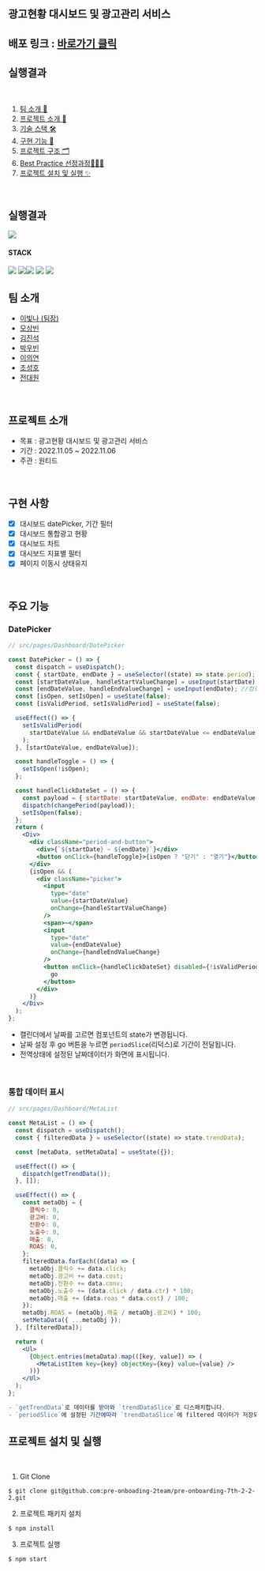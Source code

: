## 광고현황 대시보드 및 광고관리 서비스

## 배포 링크 : [바로가기 클릭](https://frabjous-frangipane-831c63.netlify.app/)

## 실행결과



<br />

1. [팀 소개 👫](#1-팀-소개-)
2. [프로젝트 소개 🚀](#2-프로젝트-소개-)
3. [기술 스택 🛠](#3-기술-스택-)
4. [구현 기능 📍](#4-구현-기능-)
5. [프로젝트 구조 🗂](#5-프로젝트-구조-)
6. [Best Practice 선정과정👩‍👦‍👦](#6-best-practice-선정과정)
7. [프로젝트 설치 및 실행 ✨](#7-프로젝트-설치-및-실행-)  
<br />

## 실행결과

<img src="https://user-images.githubusercontent.com/99943583/206896210-11e53c69-b3c9-45df-8f47-a6b6d0e43438.gif">



#### STACK
<img src="https://img.shields.io/badge/React-61DAFB?style=for-the-badge&logo=React&logoColor=white"> <img src="https://img.shields.io/badge/TypeScript-3178C6.svg?&style=for-the-badge&logo==TypeScript&logoColor=white" ><img src="https://img.shields.io/badge/JavaScript-F7DF1E?style=for-the-badge&logo=JavaScript&logoColor=white">
<img src="https://img.shields.io/badge/styled components-DB7093?style=for-the-badge&logo=styled-components&logoColor=white">
<img src="https://img.shields.io/badge/React_Router-CA4245?style=for-the-badge&logo=React Router&logoColor=white">

## 팀 소개

- [이빛나 (팀장)](https://github.com/bitnaleeeee)
- [모상빈](https://github.com/Topbin2)
- [김진석](https://github.com/genuine-seok)
- [박우빈](https://github.com/Debonchocola)
- [이의연](https://github.com/strongpond)
- [조성호](https://github.com/CSH111)
- [전대원](https://github.com/eodnjs467)


<br>

## 프로젝트 소개 

- 목표 : 광고현황 대시보드 및 광고관리 서비스
- 기간 : 2022.11.05 ~ 2022.11.06
- 주관 : 원티드 

<br>

  
## 구현 사항

- [x] 대시보드 datePicker, 기간 필터
- [x] 대시보드 통합광고 현황
- [x] 대시보드 차트
- [x] 대시보드 지표별 필터
- [x] 페이지 이동시 상태유지

<br />

## 주요 기능

### DatePicker

```jsx
// src/pages/Dashboard/DatePicker

const DatePicker = () => {
  const dispatch = useDispatch();
  const { startDate, endDate } = useSelector((state) => state.period); //전역상태
  const [startDateValue, handleStartValueChange] = useInput(startDate); //컴포넌트state
  const [endDateValue, handleEndValueChange] = useInput(endDate); //컴포넌트state
  const [isOpen, setIsOpen] = useState(false);
  const [isValidPeriod, setIsValidPeriod] = useState(false);

  useEffect(() => {
    setIsValidPeriod(
      startDateValue && endDateValue && startDateValue <= endDateValue
    );
  }, [startDateValue, endDateValue]);

  const handleToggle = () => {
    setIsOpen(!isOpen);
  };

  const handleClickDateSet = () => {
    const payload = { startDate: startDateValue, endDate: endDateValue };
    dispatch(changePeriod(payload));
    setIsOpen(false);
  };
  return (
    <Div>
      <div className="period-and-button">
        <div>{`${startDate} ~ ${endDate}`}</div>
        <button onClick={handleToggle}>{isOpen ? "닫기" : "열기"}</button>
      </div>
      {isOpen && (
        <div className="picker">
          <input
            type="date"
            value={startDateValue}
            onChange={handleStartValueChange}
          />
          <span>~</span>
          <input
            type="date"
            value={endDateValue}
            onChange={handleEndValueChange}
          />
          <button onClick={handleClickDateSet} disabled={!isValidPeriod}>
            go
          </button>
        </div>
      )}
    </Div>
  );
};
```

- 캘린더에서 날짜를 고르면 컴포넌트의 state가 변경됩니다.
- 날짜 설정 후 go 버튼을 누르면 `periodSlice`(리덕스)로 기간이 전달됩니다.
- 전역상태에 설정된 날짜데이터가 화면에 표시됩니다.

<br>

### 통합 데이터 표시

```jsx
// src/pages/Dashboard/MetaList

const MetaList = () => {
  const dispatch = useDispatch();
  const { filteredData } = useSelector((state) => state.trendData);

  const [metaData, setMetaData] = useState({});

  useEffect(() => {
    dispatch(getTrendData());
  }, []);

  useEffect(() => {
    const metaObj = {
      클릭수: 0,
      광고비: 0,
      전환수: 0,
      노출수: 0,
      매출: 0,
      ROAS: 0,
    };
    filteredData.forEach((data) => {
      metaObj.클릭수 += data.click;
      metaObj.광고비 += data.cost;
      metaObj.전환수 += data.conv;
      metaObj.노출수 += (data.click / data.ctr) * 100;
      metaObj.매출 += (data.roas * data.cost) / 100;
    });
    metaObj.ROAS = (metaObj.매출 / metaObj.광고비) * 100;
    setMetaData({ ...metaObj });
  }, [filteredData]);

  return (
    <Ul>
      {Object.entries(metaData).map(([key, value]) => (
        <MetaListItem key={key} objectKey={key} value={value} />
      ))}
    </Ul>
  );
};

- `getTrendData`로 데이터를 받아와 `trendDataSlice`로 디스패치합니다.
- `periodSlice`에 설정된 기간에따라 `trendDataSlice`에 filtered 데이터가 저장되고 출력됩니다.

```

## 프로젝트 설치 및 실행 

<br/>

1. Git Clone

```plaintext
$ git clone git@github.com:pre-onboading-2team/pre-onboarding-7th-2-2-2.git
```

2. 프로젝트 패키지 설치

```plaintext
$ npm install
```

3. 프로젝트 실행

```plaintext
$ npm start
```

